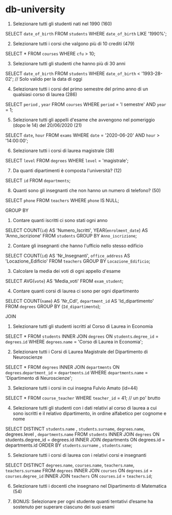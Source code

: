 # db-university


1. Selezionare tutti gli studenti nati nel 1990 (160)

SELECT `date_of_birth` FROM `students` WHERE `date_of_birth` LIKE '1990%'; 


2. Selezionare tutti i corsi che valgono più di 10 crediti (479)

SELECT * FROM `courses` WHERE `cfu` > 10; 


3. Selezionare tutti gli studenti che hanno più di 30 anni

SELECT `date_of_birth` FROM `students` WHERE `date_of_birth` < '1993-28-02';    // Solo valido per la data di oggi 


4. Selezionare tutti i corsi del primo semestre del primo anno di un qualsiasi corso di
laurea (286)

SELECT `period` , `year` FROM `courses` WHERE `period` = 'I semestre' AND `year` = 1; 


5. Selezionare tutti gli appelli d'esame che avvengono nel pomeriggio (dopo le 14) del
20/06/2020 (21)

SELECT `date`, `hour` FROM `exams` WHERE `date` = '2020-06-20' AND `hour` > '14:00:00'; 


6. Selezionare tutti i corsi di laurea magistrale (38)

SELECT `level` FROM `degrees` WHERE `level` = 'magistrale'; 


7. Da quanti dipartimenti è composta l'università? (12)

SELECT `id` FROM `departments`; 


8. Quanti sono gli insegnanti che non hanno un numero di telefono? (50)

SELECT `phone` FROM `teachers` WHERE `phone` IS NULL; 









GROUP BY


1. Contare quanti iscritti ci sono stati ogni anno

SELECT COUNT(`id`) AS 'Numero_Iscritti', YEAR(`enrolment_date`) AS 'Anno_iscrizione' FROM `students` GROUP BY `Anno_iscrizione`; 


2. Contare gli insegnanti che hanno l'ufficio nello stesso edificio

SELECT COUNT(`id`) AS 'Nr_Insegnanti', `office_address` AS 'Locazione_Edificio' FROM `teachers` GROUP BY `Locazione_Edificio`; 


3. Calcolare la media dei voti di ogni appello d'esame

SELECT AVG(`vote`) AS 'Media_voti' FROM `exam_student`; 


4. Contare quanti corsi di laurea ci sono per ogni dipartimento

SELECT COUNT(`name`) AS 'Nr_Cdl', `department_id` AS 'Id_dipartimento' FROM `degrees` GROUP BY (`Id_dipartimento`); 






JOIN


1. Selezionare tutti gli studenti iscritti al Corso di Laurea in Economia

SELECT *
FROM `students`
INNER JOIN `degrees`
ON `students`.`degree_id` = `degrees`.`id`
WHERE `degrees`.`name` = 'Corso di Laurea in Economia';


2. Selezionare tutti i Corsi di Laurea Magistrale del Dipartimento di Neuroscienze

SELECT * FROM `degrees` INNER JOIN `departments` ON `degrees`.`department_id` = `departments`.`id` WHERE `departments`.`name` = 'Dipartimento di Neuroscienze'; 


3. Selezionare tutti i corsi in cui insegna Fulvio Amato (id=44)

SELECT * FROM `course_teacher` WHERE `teacher_id` = 41; // un po' brutto 


4. Selezionare tutti gli studenti con i dati relativi al corso di laurea a cui sono iscritti e il relativo dipartimento, in ordine alfabetico per cognome e nome

SELECT DISTINCT `students`.`name` , `students`.`surname`, `degrees`.`name`, degrees.level , `departments`.`name`
FROM `students`
INNER JOIN `degrees`
ON students.degree_id = degrees.id
INNER JOIN departments
ON degrees.id = departments.id
ORDER BY `students`.`surname` , `students`.`name`;


5. Selezionare tutti i corsi di laurea con i relativi corsi e insegnanti

SELECT DISTINCT `degrees`.`name`, `courses`.`name`, `teachers`.`name`, `teachers`.`surname` 
FROM `degrees`
INNER JOIN `courses`
ON `degrees`.`id` = `courses`.`degree_id`
INNER JOIN `teachers`
ON `courses`.`id` = `teachers`.`id`;


6. Selezionare tutti i docenti che insegnano nel Dipartimento di Matematica (54)


7. BONUS: Selezionare per ogni studente quanti tentativi d’esame ha sostenuto per
superare ciascuno dei suoi esami